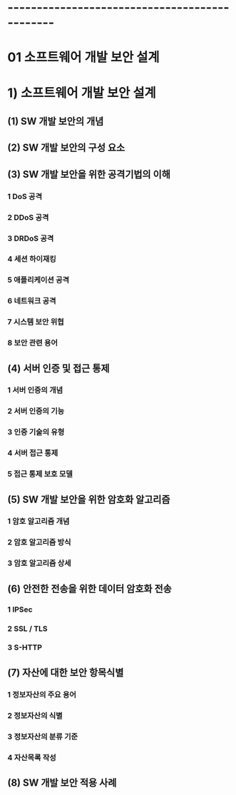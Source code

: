 # ----------------------------------------------

# 01 소프트웨어 개발 보안 설계

# 1) 소프트웨어 개발 보안 설계

## (1) SW 개발 보안의 개념



## (2) SW 개발 보안의 구성 요소



## (3) SW 개발 보안을 위한 공격기법의 이해

### 1 DoS 공격

### 2 DDoS 공격

### 3 DRDoS 공격

### 4 세션 하이재킹

### 5 애플리케이션 공격

### 6 네트워크 공격

### 7 시스템 보안 위협

### 8 보안 관련 용어



## (4) 서버 인증 및 접근 통제

### 1 서버 인증의 개념

### 2 서버 인증의 기능

### 3 인증 기술의 유형

### 4 서버 접근 통제

### 5 접근 통제 보호 모델



## (5) SW 개발 보안을 위한 암호화 알고리즘

### 1 암호 알고리즘 개념

### 2 암호 알고리즘 방식

### 3 암호 알고리즘 상세



## (6) 안전한 전송을 위한 데이터 암호화 전송

### 1 IPSec

### 2 SSL / TLS

### 3 S-HTTP



## (7) 자산에 대한 보안 항목식별

### 1 정보자산의 주요 용어

### 2 정보자산의 식별

### 3 정보자산의 분류 기준

### 4 자산목록 작성



## (8) SW 개발 보안 적용 사례

